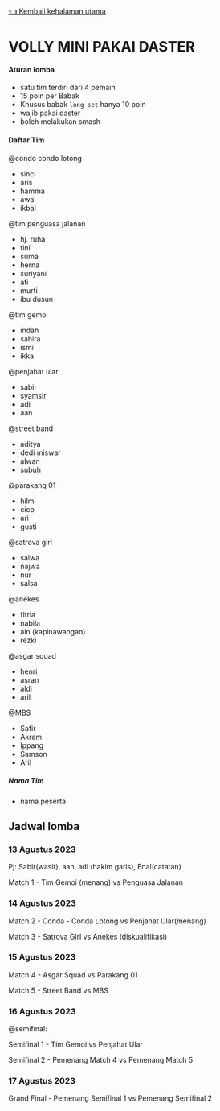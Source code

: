 [👈 Kembali kehalaman utama](/readme.md)

# VOLLY MINI PAKAI DASTER

#### Aturan lomba
- satu tim terdiri dari 4 pemain
- 15 poin per Babak
- Khusus babak `long set` hanya 10 poin
- wajib pakai daster
- boleh melakukan smash

#### Daftar Tim

@condo condo lotong
- sinci
- aris
- hamma
- awal
- ikbal

@tim penguasa jalanan
- hj. ruha
- tini
- suma
- herna
- suriyani
- ati
- murti
- ibu dusun

@tim gemoi
- indah
- sahira
- ismi
- ikka

@penjahat ular
- sabir
- syamsir
- adi 
- aan

@street band
- aditya
- dedi miswar
- alwan
- subuh

@parakang 01
- hilmi
- cico
- ari
- gusti

@satrova girl
- salwa
- najwa
- nur
- salsa

@anekes
- fitria
- nabila
- ain (kapinawangan)
- rezki

@asgar squad
- henri
- asran
- aldi
- aril

@MBS
- Safir
- Akram
- Ippang
- Samson
- Aril

##### Nama Tim
- nama peserta

## Jadwal lomba

### 13 Agustus 2023
Pj: Sabir(wasit), aan, adi (hakim garis), Enal(catatan)

Match 1 - Tim Gemoi (menang) vs Penguasa Jalanan 

### 14 Agustus 2023
Match 2 - Conda - Conda Lotong vs Penjahat Ular(menang) 

Match 3 - Satrova Girl vs Anekes (diskualifikasi) 

### 15 Agustus 2023
Match 4 - Asgar Squad vs Parakang 01

Match 5 - Street Band vs MBS

### 16 Agustus 2023
@semifinal:

Semifinal 1 - Tim Gemoi vs Penjahat Ular

Semifinal 2 - Pemenang Match 4  vs Pemenang Match 5

### 17 Agustus 2023

Grand Final - Pemenang Semifinal 1 vs Pemenang Semifinal 2
